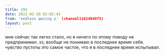 ```yaml
---
title: 292
date: 2022-02-20 02:02:43
from: 'endless шизing ⍼' (channel1162404975)
layout: post
---
```


мне сейчас так легко стало, но я ничего по этому поводу не предпринимал. хз, вообще не понимаю в последнее время себя. чувство пустоты это самое частое, что я в последнее время испытывал.
